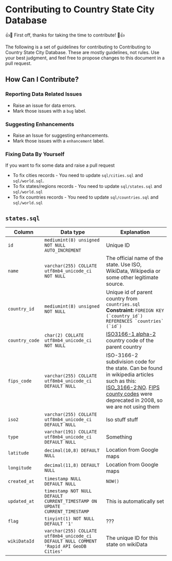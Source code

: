 # Contributing to Country State City Database

:+1::tada: First off, thanks for taking the time to contribute! :tada::+1:

The following is a set of guidelines for contributing to Contributing to Country State City Database. These are mostly guidelines, not rules. Use your best judgment, and feel free to propose changes to this document in a pull request.

## How Can I Contribute?

### Reporting Data Related Issues
- Raise an issue for data errors.
- Mark those issues with a `bug` label.

### Suggesting Enhancements
- Raise an Issue for suggesting enhancements.
- Mark those issues with a `enhancement` label.

### Fixing Data By Yourself
If you want to fix some data and raise a pull request
- To fix cities records - You need to update `sql/cities.sql` and `sql/world.sql`.
- To fix states/regions records - You need to update `sql/states.sql` and `sql/world.sql`
- To fix countries records - You need to update `sql/countries.sql` and `sql/world.sql`

## `states.sql`
| Column | Data type | Explanation | 
| ----------------- | --------------- | -------------- |
| `id` | `mediumint(8) unsigned NOT NULL AUTO_INCREMENT` | Unique ID |
| `name` | `varchar(255) COLLATE utf8mb4_unicode_ci NOT NULL` | The official name of the state. Use ISO, WikiData, Wikipedia or some other legitimate source. |
| `country_id` | `mediumint(8) unsigned NOT NULL` | Unique id of parent country from `countries.sql` **Constraint:** ```FOREIGN KEY (`country_id`) REFERENCES `countries` (`id`)``` |
| `country_code` | `char(2) COLLATE utf8mb4_unicode_ci NOT NULL`  | [ISO3166-1 alpha-2](https://en.wikipedia.org/wiki/ISO_3166-1_alpha-2) country code of the parent country | 
| `fips_code` | `varchar(255) COLLATE utf8mb4_unicode_ci DEFAULT NULL` |  ISO-3166-2 subdivision code for the state. Can be found in wikipedia articles such as this: [ISO_3166-2:NO](https://www.iso.org/sites/outage/#iso:code:3166:NO). [FIPS county codes](https://en.wikipedia.org/wiki/FIPS_county_code) were deprecated in 2008, so we are not using them |
| `iso2` | `varchar(255) COLLATE utf8mb4_unicode_ci DEFAULT NULL` | Iso stuff stuff |
|  `type` | `varchar(191) COLLATE utf8mb4_unicode_ci DEFAULT NULL` | Something |
| `latitude` |`decimal(10,8) DEFAULT NULL` | Location from Google maps |
| `longitude` | `decimal(11,8) DEFAULT NULL` | Location from Google maps |
| `created_at` | `timestamp NULL DEFAULT NULL` | `NOW()` |
| `updated_at` | `timestamp NOT NULL DEFAULT CURRENT_TIMESTAMP ON UPDATE CURRENT_TIMESTAMP` | This is automatically set |
| `flag`| `tinyint(1) NOT NULL DEFAULT '1'` | ??? |
| `wikiDataId` |`varchar(255) COLLATE utf8mb4_unicode_ci DEFAULT NULL COMMENT 'Rapid API GeoDB Cities'` | The unique ID for this state on wikiData |
